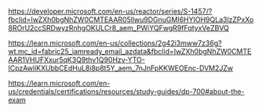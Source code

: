 https://developer.microsoft.com/en-us/reactor/series/S-1457/?fbclid=IwZXh0bgNhZW0CMTEAAR05llwu9DGnuGMI6HYIOH9QLa3lzZPxXo8ROrU2ccSRDwyzRnhgOKULCr8_aem_PWiYQFwgR9fFqtyxVeZBVQ

https://learn.microsoft.com/en-us/collections/2g42i3mww7z36g?wt.mc_id=fabric25_iamready_email_azdata&fbclid=IwZXh0bgNhZW0CMTEAAR1VHUFXxur5qK3Q9thv1Q90Hzy-YTO-ICpzAwliKXUbbCEdHuL8i8p8t5Y_aem_7nJnFpKKWEOEnc-DVM2JZw

https://learn.microsoft.com/en-us/credentials/certifications/resources/study-guides/dp-700#about-the-exam

